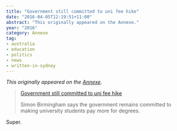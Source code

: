 ```yaml
---
title: "Government still committed to uni fee hike"
date: "2016-04-05T12:19:51+11:00"
abstract: "This originally appeared on the Annexe."
year: "2016"
category: Annexe
tag:
- australia
- education
- politics
- news
- written-in-sydney
---
```

*This originally appeared on the [Annexe](https://rubenerd.tumblr.com/post/142271506880/government-still-committed-to-uni-fee-hike).*

> [Government still committed to uni fee hike](http://www.skynews.com.au/news/top-stories/2016/04/05/government-still-committed-to-uni-fee-hike.html)
>
> Simon Birmingham says the government remains committed to making university students pay more for degrees.

Super.

